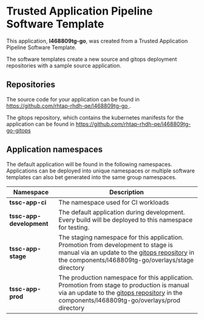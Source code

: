# Trusted Application Pipeline Software Template

This application, **l468809tg-go**, was created from a Trusted Application Pipeline Software Template.

The software templates create a new source and gitops deployment repositories with a sample source application. 

## Repositories

The source code for your application can be found in [https://github.com/rhtap-rhdh-qe/l468809tg-go ](https://github.com/rhtap-rhdh-qe/l468809tg-go ).
 
The gitops repository, which contains the kubernetes manifests for the application can be found in 
[https://github.com/rhtap-rhdh-qe/l468809tg-go-gitops ](https://github.com/rhtap-rhdh-qe/l468809tg-go-gitops ) 

## Application namespaces 

The default application will be found in the following namespaces. Applications can be deployed into unique namespaces or multiple software templates can also bet generated into the same group namespaces.  

|  Namespace   |  Description   |  
| -------- | -------- |
| **tssc-app-ci** | The namespace used for CI workloads |
| **tssc-app-development** | The default application during development. Every build will be deployed to this namespace for testing. |
| **tssc-app-stage** | The staging namespace for this application. Promotion from development to stage is manual via an update to the [gitops repository](https://github.com/rhtap-rhdh-qe/l468809tg-go-gitops ) in the components/l468809tg-go/overlays/stage directory |
| **tssc-app-prod** | The production namespace for this application. Promotion from stage to production is manual via an update to the [gitops repository](https://github.com/rhtap-rhdh-qe/l468809tg-go-gitops ) in the components/l468809tg-go/overlays/prod directory |